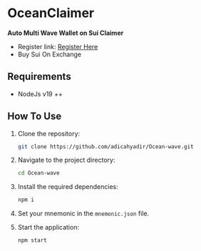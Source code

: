 # OceanClaimer

**Auto Multi Wave Wallet on Sui Claimer**

- Register link: [Register Here](t.me/waveonsuibot/walletapp?startapp=1903868)
- Buy Sui On Exchange

## Requirements

- NodeJs v19 ++ 

## How To Use

1. Clone the repository:
    ```bash
    git clone https://github.com/adicahyadir/Ocean-wave.git
    ```

2. Navigate to the project directory:
    ```bash
    cd Ocean-wave
    ```

3. Install the required dependencies:
    ```bash
    npm i
    ```

4. Set your mnemonic in the `mnemonic.json` file.

5. Start the application:
    ```bash
    npm start
    ```
